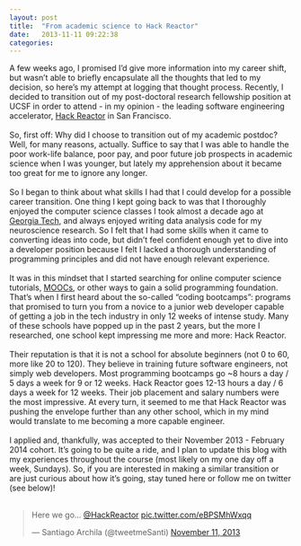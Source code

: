 ```yaml
---
layout: post
title:  "From academic science to Hack Reactor"
date:   2013-11-11 09:22:38
categories:
---
```

A few weeks ago, I promised I’d give more information into my career shift, but wasn’t able to briefly encapsulate all the thoughts that led to my decision, so here’s my attempt at logging that thought process. Recently, I decided to transition out of my post-doctoral research fellowship position at UCSF in order to attend - in my opinion - the leading software engineering accelerator, [Hack Reactor](http://www.hackreactor.com/) in San Francisco.
<br/>
<br/>
So, first off: Why did I choose to transition out of my academic postdoc? Well, for many reasons, actually. Suffice to say that I was able to handle the poor work-life balance, poor pay, and poor future job prospects in academic science when I was younger, but lately my apprehension about it became too great for me to ignore any longer.
<br/>
<br/>
So I began to think about what skills I had that I could develop for a possible career transition.  One thing I kept going back to was that I thoroughly enjoyed the computer science classes I took almost a decade ago at [Georgia Tech](http://www.gatech.edu/), and always enjoyed writing data analysis code for my neuroscience research.  So I felt that I had some skills when it came to converting ideas into code, but didn’t feel confident enough yet to dive into a developer position because I felt I lacked a thorough understanding of programming principles and did not have enough relevant experience.
<br/>
<br/>
It was in this mindset that I started searching for online computer science tutorials, [MOOCs](http://en.wikipedia.org/wiki/Massive_open_online_course), or other ways to gain a solid programming foundation.  That’s when I first heard about the so-called “coding bootcamps”: programs that promised to turn you from a novice to a junior web developer capable of getting a job in the tech industry in only 12 weeks of intense study.  Many of these schools have popped up in the past 2 years, but the more I researched, one school kept impressing me more and more: Hack Reactor.
<br/>
<br/>
Their reputation is that it is not a school for absolute beginners (not 0 to 60, more like 20 to 120).  They believe in training future software engineers, not simply web developers. Most programming bootcamps go ~8 hours a day / 5 days a week for 9 or 12 weeks.  Hack Reactor goes 12-13 hours a day / 6 days a week for 12 weeks. Their job placement and salary numbers were the most impressive. At every turn, it seemed to me that Hack Reactor was pushing the envelope further than any other school, which in my mind would translate to me becoming a more capable engineer.
<br/>
<br/>
I applied and, thankfully, was accepted to their November 2013 - February 2014 cohort.  It’s going to be quite a ride, and I plan to update this blog with my experiences throughout the course (most likely on my one day off a week, Sundays).  So, if you are interested in making a similar transition or are just curious about how it’s going, stay tuned here or follow me on twitter (see below)!
<br/>
<br/>
<blockquote class="twitter-tweet" lang="en"><p>Here we go... <a href="https://twitter.com/HackReactor">@HackReactor</a> <a href="http://t.co/eBPSMhWxqq">pic.twitter.com/eBPSMhWxqq</a></p>&mdash; Santiago Archila (@tweetmeSanti) <a href="https://twitter.com/tweetmeSanti/statuses/399941456984412163">November 11, 2013</a></blockquote>
<script async src="//platform.twitter.com/widgets.js" charset="utf-8"></script>